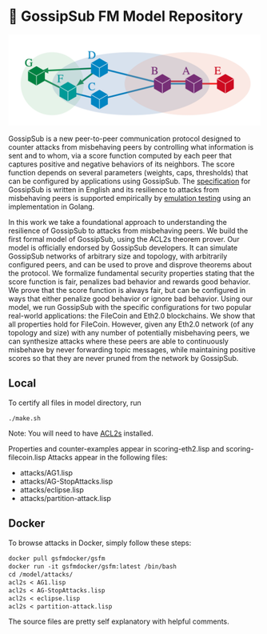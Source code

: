 # 💬 GossipSub FM Model Repository

![A GossipSub Network](gsfm.png)

GossipSub is a new peer-to-peer communication protocol designed to
counter attacks from misbehaving peers by controlling what information
is sent and to whom, via a score function computed by each peer that
captures positive and negative behaviors of its neighbors. The score
function depends on several parameters (weights, caps, thresholds)
that can be configured by applications using GossipSub. The [specification](https://github.com/libp2p/specs/blob/master/pubsub/gossipsub/gossipsub-v1.1.md)
for GossipSub is written in English and its resilience to attacks from
misbehaving peers is supported empirically by [emulation testing](https://leastauthority.com/blog/audits/audit-of-gossipsub-v1-1-protocol-design-implementation-for-protocol-labs/) 
using an implementation in Golang.

In this work we take a foundational approach to understanding the
resilience of GossipSub to attacks from misbehaving peers. We build
the first formal model of GossipSub, using the ACL2s theorem
prover. Our model is officially endorsed by GossipSub developers. It
can simulate GossipSub networks of arbitrary size and topology, with
arbitrarily configured peers, and can be used to prove and disprove
theorems about the protocol. We formalize fundamental security
properties stating that the score function is fair, penalizes bad
behavior and rewards good behavior. We prove that the score function
is always fair, but can be configured in ways that either penalize
good behavior or ignore bad behavior. Using our model, we run
GossipSub with the specific configurations for two popular real-world
applications: the FileCoin and Eth2.0 blockchains. We show that all
properties hold for FileCoin. However, given any Eth2.0 network (of
any topology and size) with any number of potentially misbehaving
peers, we can synthesize attacks where these peers are able to
continuously misbehave by never forwarding topic messages, while
maintaining positive scores so that they are never pruned from the
network by GossipSub.

## Local 
To certify all files in model directory, run
```
./make.sh
```
Note: You will need to have [ACL2s](http://acl2s.ccs.neu.edu/acl2s/doc/) installed. 

Properties and counter-examples appear in scoring-eth2.lisp and scoring-filecoin.lisp
Attacks appear in the following files:
 - attacks/AG1.lisp
 - attacks/AG-StopAttacks.lisp
 - attacks/eclipse.lisp
 - attacks/partition-attack.lisp

## Docker
To browse attacks in Docker, simply follow these steps:
```
docker pull gsfmdocker/gsfm
docker run -it gsfmdocker/gsfm:latest /bin/bash
cd /model/attacks/
acl2s < AG1.lisp
acl2s < AG-StopAttacks.lisp
acl2s < eclipse.lisp
acl2s < partition-attack.lisp
```
The source files are pretty self explanatory with helpful comments.

